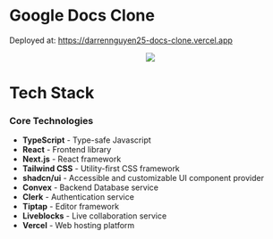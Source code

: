 # Google Docs Clone
Deployed at: https://darrennguyen25-docs-clone.vercel.app
<p align="center">
  <img src="https://i.postimg.cc/Kcfh40Hm/Screenshot-2025-02-22-163501.jpg">
</p>

# Tech Stack

### Core Technologies
- **TypeScript** - Type-safe Javascript
- **React** - Frontend library
- **Next.js** - React framework
- **Tailwind CSS** - Utility-first CSS framework
- **shadcn/ui** - Accessible and customizable UI component provider
- **Convex** - Backend Database service
- **Clerk** - Authentication service
- **Tiptap** - Editor framework
- **Liveblocks** - Live collaboration service
- **Vercel** - Web hosting platform
